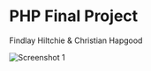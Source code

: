 # PHP Final Project
Findlay Hiltchie &amp; Christian Hapgood

![Screenshot 1](screenshots/Screenshot2.JPG)
